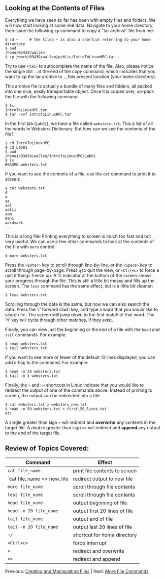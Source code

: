 ## Looking at the Contents of Files

Everything we have seen so far has been with empty files and folders. We will now start looking at some real data. Navigate to your home directory, then issue the following `cp` command to copy a "tar archive" file from me:

```
$ cd ~     # the tilda ~ is also a shortcut referring to your home directory
$ pwd
/home/03439/wallen
$ cp /work/03439/wallen/public/IntroToLinuxHPC.tar .
```

Try to use `<Tab>` to autocomplete the name of the file. Also, please notice the single dot `.` at the end of the copy command, which indicates that you want to cp the tar archive to `.`, this present location (your home directory).

This archive file is actually a bundle of many files and folders, all packed into one nice, easily transportable object. Once it is copied over, un-pack the file with the following command:

```
$ ls
IntroToLinuxHPC.tar
$ tar -xvf IntroToLinuxHPC.tar
```

In the first lab (`Lab01`), we have a file called `websters.txt`. This a list of all the words in Websters Dictionary. But how can we see the contents of the file?

```
$ cd IntroToLinuxHPC
$ cd Lab01
$ pwd
/home1/03439/wallen/IntroToLinuxHPC/Lab01
$ ls
README websters.txt
```

If you want to see the contents of a file, use the `cat` command to print it to screen:

```
$ cat websters.txt
A
a
aa
aal
aalii
aam
Aani
aardvark
...
```

This is a long file! Printing everything to screen is much too fast and not very useful. We can use a few other commands to look at the contents of the file with `more` control:

```
$ more websters.txt
```

Press the `<Enter>` key to scroll through line-by-line, or the `<Space>` key to scroll through page-by-page. Press `q` to quit the view, or `<Ctrl+c>` to force a quit if things freeze up. A % indicator at the bottom of the screen shows your progress through the file. This is still a little bit messy and fills up the screen. The `less` command has the same effect, but is a little bit cleaner:

```
$ less websters.txt
```

Scrolling through the data is the same, but now we can also search the data. Press the '/' forward slash key, and type a word that you would like to search for. The screen will jump down to the first match of that word. The 'n' key will cycle through other matches, if they exist.

Finally, you can view just the beginning or the end of a file with the `head` and `tail` commands. For example:

```
$ head websters.txt
$ tail websters.txt
```

If you want to see more or fewer of the default 10 lines displayed, you can add a flag to the command. For example:

```
$ head -n 20 websters.txt
$ tail -n 1 websters.txt
```

Finally, the `>` and `>>` shortcuts in Linux indicate that you would like to redirect the output of one of the commands above. Instead of printing to screen, the output can be redirected into a file:

```
$ cat websters.txt > websters_new.txt
$ head -n 50 websters.txt > first_50_lines.txt
etc
```

A single greater than sign `>` will redirect and **overwrite** any contents in the target file. A double greater than sign `>>` will redirect and **append** any output to the end of the target file.



## Review of Topics Covered:

| Command                    | Effect     |
|----------------------------|------------|
| `cat file_name`            | print file contents to screen |
| `cat file_name >> new_file | redirect output to new file |
| `more file_name`           | scroll through file contents |
| `less file_name`           | scroll through file contents |
| `head file_name`           | output beginning of file |
| `head -n 20 file_name`     | output first 20 lines of file |
| `tail file_name`           | output end of file |
| `tail -n 20 file_name`     | output last 20 lines of file |
| `~/`                       | shortcut for home directory |
| `<Ctrl+c>`                 | force interrupt |
| `>`                        | redirect and overwrite |
| `>>`                       | redirect and append |


Previous: [Creating and Manipulating Files](intro_to_linux_03.md) | Next: [More File Commands](intro_to_linux_05.md)

